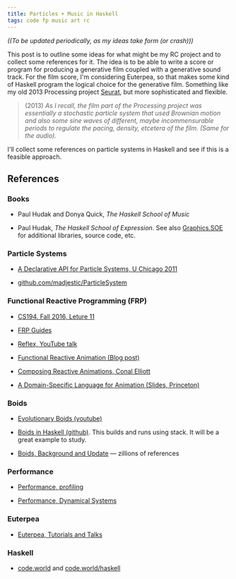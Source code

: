 ```yaml
---
title: Particles + Music in Haskell  
tags: code fp music art rc
---
```


*((To be updated periodically, as my ideas take form (or crash)))*

This post is to outline some ideas for what might be my RC project
and to collect some references for it.  The idea is to be able to
write a score or program for producing a generative film coupled
with a generative sound track.   For the film score,
I'm considering Euterpea, so that makes some kind of
Haskell program the logical choice for the generative film.
Something like my old 2013 Processing
project [Seurat](https://wordpress.com/view/square-the-circle.com),
but more sophisticated and flexible.

> (2013) *As I recall,
the film part of the Processing project was essentially a stochastic
particle system that used Brownian motion and also some sine waves of
different, maybe incommensurable periods to regulate the pacing, density,
etcetera of the film.  (Same for the audio).*

I'll collect some references on particle systems in Haskell and see if
this is a feasible approach.

## References

### Books

- Paul Hudak and Donya Quick, *The Haskell School of Music*

- Paul Hudak, *The Haskell School of Expression*.  See also [Graphics.SOE](https://www.haskell.org/hugs/pages/libraries/HGL/Graphics-SOE.html)
for additional libraries, source code, etc.

### Particle Systems  

- [A Declarative API for Particle Systems, U Chicago 2011](https://people.cs.uchicago.edu/~jhr/papers/2011/padl-particles.pdf)

- [github.com/madjestic/ParticleSystem](https://github.com/madjestic/ParticleSystem)

### Functional Reactive Programming (FRP)

- [CS194, Fall 2016, Leture 11](https://www.cis.upenn.edu/~cis194/fall16/lectures/11-frp.html)

- [FRP Guides](https://github.com/HeinrichApfelmus/frp-guides)

- [Reflex, YouTube talk](https://www.youtube.com/watch?v=mYvkcskJbc4)

- [Functional Reactive Animation (Blog post)](https://blog.acolyer.org/2015/12/07/fran/)

- [Composing Reactive Animations, Conal Elliott](http://www.sci.brooklyn.cuny.edu/~zhou/papers/repository/tutorial/tutorial.htm)

- [A Domain-Specific Language for Animation (Slides, Princeton)](https://www.cs.princeton.edu/~dpw/cos441-11/notes/slides08-animation.pdf)

### Boids

- [Evolutionary Boids (youtube)](https://www.youtube.com/watch?v=H5civU0ylfQ)

- [Boids in Haskell (github)](https://github.com/tsoding/boids).  This builds and runs
  using stack.  It will be a great example to study.

- [Boids, Background and Update](http://www.red3d.com/cwr/boids/) — zillions of references


### Performance

- [Performance, profiling](https://codereview.stackexchange.com/questions/26081/haskell-particle-simulation)

- [Performance, Dynamical Systems](https://softwareengineering.stackexchange.com/questions/195124/is-haskell-clojure-actually-unsuited-for-dynamic-systems-such-as-particle-simula)

### Euterpea

- [Euterpea, Tutorials and Talks](http://euterpea.com/tutorials/)


### Haskell

- [code.world](https://code.world/) and [code.world/haskell](https://code.world/haskell)
